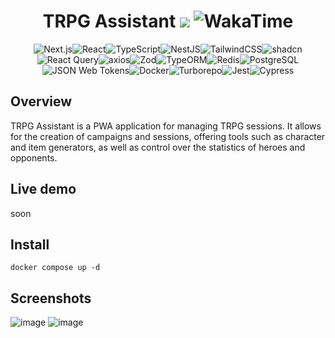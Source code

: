 
<h1 align="center">TRPG Assistant <img src="https://img.shields.io/badge/version-0.0.2-blue" /> <img src="https://wakatime.com/badge/user/053506b8-2534-4978-816c-49eb1cab4ac9/project/7201905a-aa3e-42ec-ac79-1d2df484a428.svg" alt="WakaTime" /></h1>
<p align="center"><img src="https://img.shields.io/badge/next%20js-000000?style=for-the-badge&logo=nextdotjs&logoColor=white" alt="Next.js" /><img src="https://img.shields.io/badge/React-20232A?style=for-the-badge&logo=react&logoColor=61DAFB" alt="React" /><img src="https://img.shields.io/badge/TypeScript-007ACC?style=for-the-badge&logo=typescript&logoColor=white" alt="TypeScript" /><img src="https://img.shields.io/badge/nestjs-E0234E?style=for-the-badge&logo=nestjs&logoColor=white" alt="NestJS" /><img src="https://img.shields.io/badge/Tailwind_CSS-38B2AC?style=for-the-badge&logo=tailwind-css&logoColor=white" alt="TailwindCSS" /><img src="https://img.shields.io/badge/shadcn-000?style=for-the-badge&logo=shad&logoColor=white" alt="shadcn" /><img src="https://img.shields.io/badge/React_Query-FF4154?style=for-the-badge&logo=React_Query&logoColor=white" alt="React Query"/><img src="https://img.shields.io/badge/Axios-5A29E4.svg?style=for-the-badge&logo=Axios&logoColor=white" alt="axios" /><img src="https://img.shields.io/badge/Zod-3E67B1.svg?style=for-the-badge&logo=Zod&logoColor=white" alt="Zod" /><img src="https://img.shields.io/badge/typeorm-FE0803?style=for-the-badge&logo=typeorm&logoColor=white" alt="TypeORM" /><img src="https://img.shields.io/badge/redis-%23DD0031.svg?style=for-the-badge&logo=redis&logoColor=white" alt="Redis" /><img src="https://img.shields.io/badge/PostgreSQL-4169E1.svg?style=for-the-badge&logo=PostgreSQL&logoColor=white" alt="PostgreSQL" /><img src="https://img.shields.io/badge/JSON%20Web%20Tokens-000000.svg?style=for-the-badge&logo=JSON-Web-Tokens&logoColor=white" alt="JSON Web Tokens" /><img src="https://img.shields.io/badge/Docker-2496ED.svg?style=for-the-badge&logo=Docker&logoColor=white" alt="Docker"/><img src="https://img.shields.io/badge/Turborepo-0C0606?style=for-the-badge&logo=turborepo&logoColor=EF4444" alt="Turborepo" /><img src="https://img.shields.io/badge/-jest-%23C21325?style=for-the-badge&logo=jest&logoColor=white" alt="Jest" /><img src="https://img.shields.io/badge/-cypress-%23E5E5E5?style=for-the-badge&logo=cypress&logoColor=058a5e" alt="Cypress" />  </p>






<h2>Overview</h2>
<p>
TRPG Assistant is a PWA application for managing TRPG sessions. It allows for the creation of campaigns and sessions, offering tools such as character and item generators, as well as control over the statistics of heroes and opponents.
</p>

<h2>Live demo</h2>

soon 


<h2>Install</h2>

```
docker compose up -d
```

<h2>Screenshots</h2>

<p align="center">
  
![image](https://github.com/user-attachments/assets/f672918d-24d6-4aa3-b732-9231782e5f14)
![image](https://github.com/user-attachments/assets/d47ad687-959c-4686-8f38-90269f8f276f)


</p>


